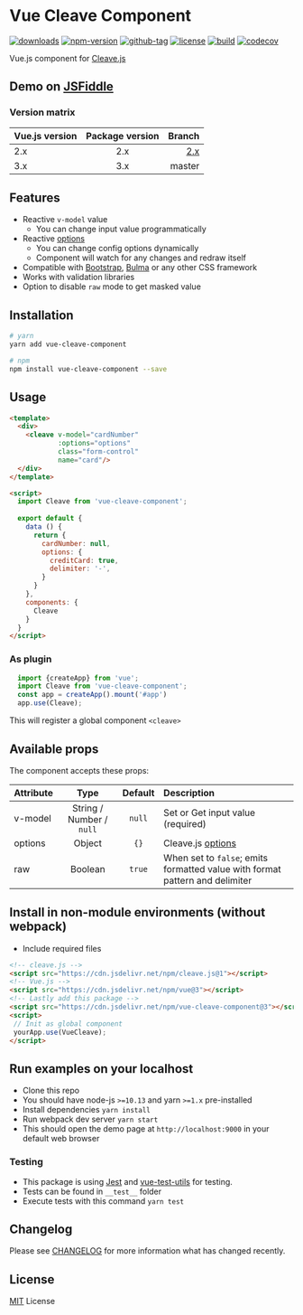 # Vue Cleave Component

[![downloads](https://badgen.net/npm/dt/vue-cleave-component)](http://npm-stats.com/~packages/vue-cleave-component)
[![npm-version](https://badgen.net/npm/v/vue-cleave-component)](https://www.npmjs.com/package/vue-cleave-component)
[![github-tag](https://badgen.net/github/tag/ankurk91/vue-cleave-component)](https://github.com/ankurk91/vue-cleave-component/)
[![license](https://badgen.net/github/license/ankurk91/vue-cleave-component)](https://yarnpkg.com/en/package/vue-cleave-component)
[![build](https://github.com/ankurk91/vue-cleave-component/workflows/build/badge.svg)](https://github.com/ankurk91/vue-cleave-component/actions)
[![codecov](https://codecov.io/gh/ankurk91/vue-cleave-component/branch/master/graph/badge.svg)](https://codecov.io/gh/ankurk91/vue-cleave-component)

Vue.js component for [Cleave.js](http://nosir.github.io/cleave.js/) 

## Demo on [JSFiddle](https://jsfiddle.net/ankurk91/aza302c7/)

### Version matrix

| Vue.js version | Package version | Branch          |
| :---           | :---:           | ---:           | 
| 2.x            | 2.x             | [2.x](https://github.com/ankurk91/vue-cleave-component/tree/v2.x) |
| 3.x            | 3.x             | master          |

## Features
* Reactive `v-model` value
    - You can change input value programmatically 
* Reactive [options](https://github.com/nosir/cleave.js/blob/master/doc/options.md)
    - You can change config options dynamically
    - Component will watch for any changes and redraw itself
* Compatible with [Bootstrap](http://getbootstrap.com/), [Bulma](http://bulma.io/) or any other CSS framework
* Works with validation libraries
* Option to disable `raw` mode to get masked value 

## Installation
```bash
# yarn
yarn add vue-cleave-component

# npm
npm install vue-cleave-component --save
```

## Usage
```html
<template>
  <div>
    <cleave v-model="cardNumber" 
            :options="options" 
            class="form-control" 
            name="card"/>
  </div>
</template>

<script>
  import Cleave from 'vue-cleave-component';
    
  export default {    
    data () {
      return {
        cardNumber: null, 
        options: {
          creditCard: true,
          delimiter: '-',
        }      
      }
    },
    components: {
      Cleave
    }
  }
</script>
```

### As plugin
```js
  import {createApp} from 'vue';
  import Cleave from 'vue-cleave-component';
  const app = createApp().mount('#app')  
  app.use(Cleave);
```
This will register a global component `<cleave>` 

## Available props
The component accepts these props:

| Attribute        | Type                   | Default     | Description      |
| :---             | :---:                  | :---:       | :---             |
| v-model          | String / Number / `null` | `null`      | Set or Get input value (required) |
| options          | Object                 | `{}`        | Cleave.js [options](https://github.com/nosir/cleave.js/blob/master/doc/options.md) |
| raw              | Boolean                | `true`      | When set to `false`; emits formatted value with format pattern and delimiter |

## Install in non-module environments (without webpack)
* Include required files
```html
<!-- cleave.js -->
<script src="https://cdn.jsdelivr.net/npm/cleave.js@1"></script>
<!-- Vue.js -->
<script src="https://cdn.jsdelivr.net/npm/vue@3"></script>
<!-- Lastly add this package -->
<script src="https://cdn.jsdelivr.net/npm/vue-cleave-component@3"></script>
<script>
 // Init as global component
 yourApp.use(VueCleave);
</script>
```

## Run examples on your localhost
* Clone this repo
* You should have node-js `>=10.13` and yarn `>=1.x` pre-installed
* Install dependencies `yarn install`
* Run webpack dev server `yarn start`
* This should open the demo page at ``http://localhost:9000`` in your default web browser

### Testing
* This package is using [Jest](https://github.com/facebook/jest) and [vue-test-utils](https://github.com/vuejs/vue-test-utils-next) for testing.
* Tests can be found in `__test__` folder
* Execute tests with this command `yarn test`

## Changelog
Please see [CHANGELOG](CHANGELOG.md) for more information what has changed recently.

## License
[MIT](LICENSE.txt) License
